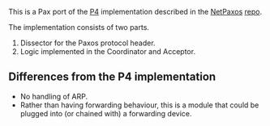 This is a Pax port of the [P4](http://p4.org) implementation described in the
[NetPaxos](http://www.inf.usi.ch/faculty/soule/netpaxos.html)
[repo](https://github.com/usi-systems/p4paxos/tree/ac69d52e402807f53142123000b0b4e7105fdd3c).

The implementation consists of two parts.

1. Dissector for the Paxos protocol header.
2. Logic implemented in the Coordinator and Acceptor.

## Differences from the P4 implementation
* No handling of ARP.
* Rather than having forwarding behaviour, this is a module that could be
  plugged into (or chained with) a forwarding device.
